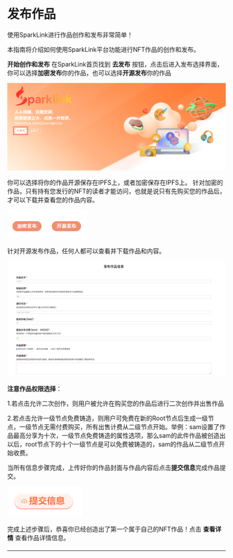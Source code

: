 # 发布作品

使用SparkLink进行作品创作和发布非常简单！

本指南将介绍如何使用SparkLink平台功能进行NFT作品的创作和发布。

**开始创作和发布** 在SparkLink首页找到 **去发布** 按钮，点击后进入发布选择界面，你可以选择**加密发布**你的作品，也可以选择**开源发布**你的作品

![](<../.gitbook/assets/image (6) (1).png>)

你可以选择将你的作品开源保存在IPFS上，或者加密保存在IPFS上。 针对加密的作品，只有持有您发行的NFT的读者才能访问，也就是说只有先购买您的作品后，才可以下载并查看您的作品内容。&#x20;

![](<../.gitbook/assets/image (7).png>)

针对开源发布作品，任何人都可以查看并下载作品和内容。&#x20;



![](<../.gitbook/assets/image (6).png>)

**注意作品权限选择**：

&#x20;1.若点击允许二次创作，则用户被允许在购买您的作品后进行二次创作并出售作品&#x20;

2.若点击允许一级节点免费铸造，则用户可免费在新的Root节点后生成一级节点，一级节点无需付费购买，所有出售计费从二级节点开始。举例：sam设置了作品最高分享为十次，一级节点免费铸造的属性选项，那么sam的此件作品被创造出以后，root节点下的十个一级节点是可以免费被铸造的，sam的作品从二级节点开始收费。

当所有信息步骤完成，上传好你的作品封面与作品内容后点击**提交信息**完成作品提交。

![](<../.gitbook/assets/image (1).png>)

完成上述步骤后，恭喜你已经创造出了第一个属于自己的NFT作品！点击 **查看详情** 查看作品详情信息。

####

***

